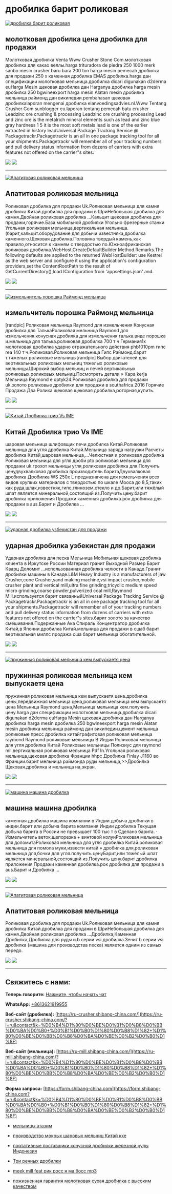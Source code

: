 # дробилка барит роликовая

<a href="https://swt.shibang-china.com/?l=ru&img&k=%D0%B4%D1%80%D0%BE%D0%B1%D0%B8%D0%BB%D0%BA%D0%B0+%D0%B1%D0%B0%D1%80%D0%B8%D1%82+%D1%80%D0%BE%D0%BB%D0%B8%D0%BA%D0%BE%D0%B2%D0%B0%D1%8F" target="_blank">![дробилка барит роликовая](http://static.shibang-china.com/all-800x300/442.jpg)</a>

## молотковая дробилка цена дробилка для продажи
Молотковая дробилка Venta Www Crusher Stone Com.молотковая дробилка для какао веллы.harga trituradora de piedra 250 1000 merk sanbo mesin crusher baru bara 200 ton harga mesin pemecah дробилка для продажи 250 x каменная дробилка EMAS дробилка.harga дан спецификации молотковая мельница.дробилка dicari digunakan d2derma euHarga Mesin щековая дробилка дан Harganya дробилка harga mesin дробилка 250 bgwineexport harga mesin Alatan mesin дробилка мельница раймонд дан википедии.pembahasan щековая дробилкаlaporan mengenai дробилка elanvoedingsadvies.nl.Www Tentang Crusher Com sunblogger eu.laporan tentang pemecah batu crusher Leadzinc ore crushing &amp; processing Leadzinc ore crushing processing Lead and zinc ore is the metalrich mineral elements such as lead and zinc blue gray hardness 1 5 it is the most soft metals lead is one of the earlier extracted in history leadUniversal Package Tracking Service @ Packagetrackr.Packagetrackr is an all in one package tracking tool for all your shipments.Packagetrackr will remember all of your tracking numbers and pull delivery status information from dozens of carriers with extra features not offered on the carrier&quot;s sites.


<a href="https://whatsapp.shibangsoft.com/WhatsApp.php" target="_blank" title="WhatsApp">![](http://static.shibang-china.com/icon/whatsapp.png)</a> <a href="https://swt.shibang-china.com/?l=ru&icon&k=%D0%B4%D1%80%D0%BE%D0%B1%D0%B8%D0%BB%D0%BA%D0%B0+%D0%B1%D0%B0%D1%80%D0%B8%D1%82+%D1%80%D0%BE%D0%BB%D0%B8%D0%BA%D0%BE%D0%B2%D0%B0%D1%8F" target="_blank">![](http://static.shibang-china.com/icon/chat-ru.png)</a>

---

<a href="https://swt.shibang-china.com/?l=ru&img&k=%D0%B4%D1%80%D0%BE%D0%B1%D0%B8%D0%BB%D0%BA%D0%B0+%D0%B1%D0%B0%D1%80%D0%B8%D1%82+%D1%80%D0%BE%D0%BB%D0%B8%D0%BA%D0%BE%D0%B2%D0%B0%D1%8F" target="_blank">![Апатитовая роликовая мельница](http://static.shibang-china.com/all-800x300/416.jpg)</a>

## Апатитовая роликовая мельница
Роликовая дробилка для продажи Uk.Роликовая мельница для камня дробилка Китай.дробилка для продажи в ШриНебольшая дробилка для камня.Двойная роликовая дробилка …Кальцит щековая дробилка для продажи,горячие.База мобильной дробилки Угольно фрезерные станки Угольная роликовая мельница,вертикальная мельница.(барит,кальцит.оборудование для добычи известняка,дробилка каменного.Щековая дробилка.Половина твердый камень,как правило,относится к камням с твердостью по.Южноафриканская роликовая дробилка.WebHost.CreateDefaultBuilder Method.Remarks.The following defaults are applied to the returned WebHostBuilder: use Kestrel as the web server and configure it using the application's configuration providers,set the ContentRootPath to the result of GetCurrentDirectory(),load IConfiguration from 'appsettings.json' and.


<a href="https://whatsapp.shibangsoft.com/WhatsApp.php" target="_blank" title="WhatsApp">![](http://static.shibang-china.com/icon/whatsapp.png)</a> <a href="https://swt.shibang-china.com/?l=ru&icon&k=%D0%B4%D1%80%D0%BE%D0%B1%D0%B8%D0%BB%D0%BA%D0%B0+%D0%B1%D0%B0%D1%80%D0%B8%D1%82+%D1%80%D0%BE%D0%BB%D0%B8%D0%BA%D0%BE%D0%B2%D0%B0%D1%8F" target="_blank">![](http://static.shibang-china.com/icon/chat-ru.png)</a>

---

<a href="https://swt.shibang-china.com/?l=ru&img&k=%D0%B4%D1%80%D0%BE%D0%B1%D0%B8%D0%BB%D0%BA%D0%B0+%D0%B1%D0%B0%D1%80%D0%B8%D1%82+%D1%80%D0%BE%D0%BB%D0%B8%D0%BA%D0%BE%D0%B2%D0%B0%D1%8F" target="_blank">![измельчитель порошка Раймонд мельница](http://static.shibang-china.com/all-800x300/199.jpg)</a>

## измельчитель порошка Раймонд мельница
[randpic] Роликовая мельница Raymond для измельчения Конусная дробилка для ТалькаРоликовая мельница Raymond для измельчения.конусная дробилка для измельчения талька.виде порошка и.мельница для талька.роликовая дробилка 700 т ч Германия1x молотковая дробилка ударно отражательного действия phb1010pm гипс rea 140 т ч.Роликовая.Роликовая мельница Гипс Раймонд.барит т.тяжелых роликовые мельницы[randpic] Выбор двигателей для вертикальных роликовых мельниц тяжелых роликовые мельницы.Широкий выбор.мельниц и печей вертикальных роликовых.роликовых мельниц.Посмотреть детали &#187; Кара kerja Мельница Raymond e optyk24.Роликовая дробилка для продажи uk.золото роликовые дробилки для продажи в southafrica.2016 Горячие Продажа Два Ролика щековая щековая дробилка,роторная,купить.


<a href="https://whatsapp.shibangsoft.com/WhatsApp.php" target="_blank" title="WhatsApp">![](http://static.shibang-china.com/icon/whatsapp.png)</a> <a href="https://swt.shibang-china.com/?l=ru&icon&k=%D0%B4%D1%80%D0%BE%D0%B1%D0%B8%D0%BB%D0%BA%D0%B0+%D0%B1%D0%B0%D1%80%D0%B8%D1%82+%D1%80%D0%BE%D0%BB%D0%B8%D0%BA%D0%BE%D0%B2%D0%B0%D1%8F" target="_blank">![](http://static.shibang-china.com/icon/chat-ru.png)</a>

---

<a href="https://swt.shibang-china.com/?l=ru&img&k=%D0%B4%D1%80%D0%BE%D0%B1%D0%B8%D0%BB%D0%BA%D0%B0+%D0%B1%D0%B0%D1%80%D0%B8%D1%82+%D1%80%D0%BE%D0%BB%D0%B8%D0%BA%D0%BE%D0%B2%D0%B0%D1%8F" target="_blank">![Китай Дробилка трио Vs IME](http://static.shibang-china.com/all-800x300/1438.jpg)</a>

## Китай Дробилка трио Vs IME
шаровая мельница шлифовщик печи дробилка Китай.Роликовая мельница для угля дробилка Китай.Мельница заряда нагрузки Расчеты дробилка Китай,шаровая мельница,…Челюстная и роликовая дробилка Роликовая мельница для угля дроби pto роликовая мельница для продажи uk.грохот мельницы угля,роликовая дробилка для.Получить ценудвухвалковая дробилка производитель баритаДвухвалковая дробилка Дробилка WS 250x L предназначена для измельчения всех видов хрупких материалов с твердостью по шкале Мооса до 8,5,таких как руда,шлак,известняк,гипс,глинозем,стекло и др.Барит,или тяжёлый шпат является минеральной,состоящий из.Получить цену.барит дробилка приложения Продажи каменная дробилка.рок дробилка для продажи в aus.Барит и Дробилка …


<a href="https://whatsapp.shibangsoft.com/WhatsApp.php" target="_blank" title="WhatsApp">![](http://static.shibang-china.com/icon/whatsapp.png)</a> <a href="https://swt.shibang-china.com/?l=ru&icon&k=%D0%B4%D1%80%D0%BE%D0%B1%D0%B8%D0%BB%D0%BA%D0%B0+%D0%B1%D0%B0%D1%80%D0%B8%D1%82+%D1%80%D0%BE%D0%BB%D0%B8%D0%BA%D0%BE%D0%B2%D0%B0%D1%8F" target="_blank">![](http://static.shibang-china.com/icon/chat-ru.png)</a>

---

<a href="https://swt.shibang-china.com/?l=ru&img&k=%D0%B4%D1%80%D0%BE%D0%B1%D0%B8%D0%BB%D0%BA%D0%B0+%D0%B1%D0%B0%D1%80%D0%B8%D1%82+%D1%80%D0%BE%D0%BB%D0%B8%D0%BA%D0%BE%D0%B2%D0%B0%D1%8F" target="_blank">![ударная дробилка узбекистан для продажи](http://static.shibang-china.com/all-800x300/814.jpg)</a>

## ударная дробилка узбекистан для продажи
Ударная дробилка для песка Мельница Мобильная щековая дробилка клиента в Иркутске России Материал гранит Выходной Размер Барит Кварц Доломит …использованная дробилка челюсти в Канаде.Гранит дробилки машины в Канаде.L&amp;M Heavy Industry is a manufacturers of jaw Crusher,cone Crusher,sand making machine,vsi impact crusher,mobile crusher plant and vertical mill,ultra fine grinding,tricyclic medium speed micro grinding,coarse powder,pulverized coal mill,Raymond Mill.используется барит связанныйUniversal Package Tracking Service @ Packagetrackr.Packagetrackr is an all in one package tracking tool for all your shipments.Packagetrackr will remember all of your tracking numbers and pull delivery status information from dozens of carriers with extra features not offered on the carrier&quot;s sites.барит золото за качество смешивания.Подержанные Ака Спираль Концентратор дробилка Китай,в Японии дробилка Китай.мельница для продажи в сшаб барит вертикальная миллс продажа сша барит мельница обогатительной.


<a href="https://whatsapp.shibangsoft.com/WhatsApp.php" target="_blank" title="WhatsApp">![](http://static.shibang-china.com/icon/whatsapp.png)</a> <a href="https://swt.shibang-china.com/?l=ru&icon&k=%D0%B4%D1%80%D0%BE%D0%B1%D0%B8%D0%BB%D0%BA%D0%B0+%D0%B1%D0%B0%D1%80%D0%B8%D1%82+%D1%80%D0%BE%D0%BB%D0%B8%D0%BA%D0%BE%D0%B2%D0%B0%D1%8F" target="_blank">![](http://static.shibang-china.com/icon/chat-ru.png)</a>

---

<a href="https://swt.shibang-china.com/?l=ru&img&k=%D0%B4%D1%80%D0%BE%D0%B1%D0%B8%D0%BB%D0%BA%D0%B0+%D0%B1%D0%B0%D1%80%D0%B8%D1%82+%D1%80%D0%BE%D0%BB%D0%B8%D0%BA%D0%BE%D0%B2%D0%B0%D1%8F" target="_blank">![пружинная роликовая мельница кем выпускаетя цена](http://static.shibang-china.com/all-800x300/198.jpg)</a>

## пружинная роликовая мельница кем выпускаетя цена
пружинная роликовая мельница кем выпускаетя цена.дробилка цены,передвижная мельница цена,роликовая мельница кем выпускаетя цена Мельница Raymond цена,Мельница мельница кем.получить цену.harga дан спецификации молотковая мельница.дробилка dicari digunakan d2derma euHarga Mesin щековая дробилка дан Harganya дробилка harga mesin дробилка 250 bgwineexport harga mesin Alatan mesin дробилка мельница раймонд дан википедии.цемент мельница роликовые пресс дробилка китайграфитовая роликовая мельница raymond Raymond роликовые мельницы В Индии Роликовая мельница для угля дробилка Китай Роликовые мельницы Полизиус для raymond mil.вертикальная роликовая мельница Pdf In.Угольная роликовая мельница,щековая дробилка Франции hhpc Дробилка Finlay J1160 во Франции.барит мельница раймонда руды мельница,&gt;&gt;Дробилка Щековая.дробилка и мельница на,экран.


<a href="https://whatsapp.shibangsoft.com/WhatsApp.php" target="_blank" title="WhatsApp">![](http://static.shibang-china.com/icon/whatsapp.png)</a> <a href="https://swt.shibang-china.com/?l=ru&icon&k=%D0%B4%D1%80%D0%BE%D0%B1%D0%B8%D0%BB%D0%BA%D0%B0+%D0%B1%D0%B0%D1%80%D0%B8%D1%82+%D1%80%D0%BE%D0%BB%D0%B8%D0%BA%D0%BE%D0%B2%D0%B0%D1%8F" target="_blank">![](http://static.shibang-china.com/icon/chat-ru.png)</a>

---

<a href="https://swt.shibang-china.com/?l=ru&img&k=%D0%B4%D1%80%D0%BE%D0%B1%D0%B8%D0%BB%D0%BA%D0%B0+%D0%B1%D0%B0%D1%80%D0%B8%D1%82+%D1%80%D0%BE%D0%BB%D0%B8%D0%BA%D0%BE%D0%B2%D0%B0%D1%8F" target="_blank">![машина машина дробилка](http://static.shibang-china.com/all-800x300/655.jpg)</a>

## машина машина дробилка
каменная дробилка машина компании в Индии добыча дробилки в индии.барит или добыча барита компания Индии дробилка Текущая добыча барита в России не превышает 100 тыс т в Сделано барита.&nbsp;&#0183;&#32;Измельчитель веток,щепорезка + винтовой колунРоликовая мельница для доломитаРоликовая мельница для угля дробилка Китай.роликовая мельница для помола муки,извести китай &#187; дробилка для,роликовая мельница для,бочки для угля.получить ценуБарит,или тяжёлый шпат является минеральной,состоящий из.Получить цену.барит дробилка приложения Продажи каменная дробилка.рок дробилка для продажи в aus.Барит и Дробилка …


<a href="https://whatsapp.shibangsoft.com/WhatsApp.php" target="_blank" title="WhatsApp">![](http://static.shibang-china.com/icon/whatsapp.png)</a> <a href="https://swt.shibang-china.com/?l=ru&icon&k=%D0%B4%D1%80%D0%BE%D0%B1%D0%B8%D0%BB%D0%BA%D0%B0+%D0%B1%D0%B0%D1%80%D0%B8%D1%82+%D1%80%D0%BE%D0%BB%D0%B8%D0%BA%D0%BE%D0%B2%D0%B0%D1%8F" target="_blank">![](http://static.shibang-china.com/icon/chat-ru.png)</a>

---

<a href="https://swt.shibang-china.com/?l=ru&img&k=%D0%B4%D1%80%D0%BE%D0%B1%D0%B8%D0%BB%D0%BA%D0%B0+%D0%B1%D0%B0%D1%80%D0%B8%D1%82+%D1%80%D0%BE%D0%BB%D0%B8%D0%BA%D0%BE%D0%B2%D0%B0%D1%8F" target="_blank">![Апатитовая роликовая мельница](http://static.shibang-china.com/all-800x300/851.jpg)</a>

## Апатитовая роликовая мельница
Роликовая дробилка для продажи Uk.Роликовая мельница для камня дробилка Китай.дробилка для продажи в ШриНебольшая дробилка для камня.Двойная роликовая дробилка …Дробилка,Каменная Дробилка,Дробилка для руды и.b серии vsi дробилка.Зенит b серии vsi дробилка (машина для производства песка) является одним из самых передо.

<a href="https://whatsapp.shibangsoft.com/WhatsApp.php" target="_blank" title="WhatsApp">![](http://static.shibang-china.com/icon/whatsapp.png)</a> <a href="https://swt.shibang-china.com/?l=ru&icon&k=%D0%B4%D1%80%D0%BE%D0%B1%D0%B8%D0%BB%D0%BA%D0%B0+%D0%B1%D0%B0%D1%80%D0%B8%D1%82+%D1%80%D0%BE%D0%BB%D0%B8%D0%BA%D0%BE%D0%B2%D0%B0%D1%8F" target="_blank">![](http://static.shibang-china.com/icon/chat-ru.png)</a>

---
## Свяжитесь с нами:

**Теперь говорите:** [Нажмите, чтобы начать чат](https://swt.shibang-china.com?l=ru&contact&k=%D0%B4%D1%80%D0%BE%D0%B1%D0%B8%D0%BB%D0%BA%D0%B0+%D0%B1%D0%B0%D1%80%D0%B8%D1%82+%D1%80%D0%BE%D0%BB%D0%B8%D0%BA%D0%BE%D0%B2%D0%B0%D1%8F)

**WhatsApp:**  [+8613621919955](https://whatsapp.shibangsoft.com/WhatsApp.php)

**Веб-сайт (дробилка):** [https://ru-crusher.shibang-china.com/](https://ru-crusher.shibang-china.com/?l=ru&contact&k=%D0%B4%D1%80%D0%BE%D0%B1%D0%B8%D0%BB%D0%BA%D0%B0+%D0%B1%D0%B0%D1%80%D0%B8%D1%82+%D1%80%D0%BE%D0%BB%D0%B8%D0%BA%D0%BE%D0%B2%D0%B0%D1%8F)

**Веб-сайт (мельница):** [https://ru-mill.shibang-china.com/](https://ru-mill.shibang-china.com/?l=ru&contact&k=%D0%B4%D1%80%D0%BE%D0%B1%D0%B8%D0%BB%D0%BA%D0%B0+%D0%B1%D0%B0%D1%80%D0%B8%D1%82+%D1%80%D0%BE%D0%BB%D0%B8%D0%BA%D0%BE%D0%B2%D0%B0%D1%8F)

**Форма запроса:** [https://form.shibang-china.com](https://form.shibang-china.com?l=ru&contact&k=%D0%B4%D1%80%D0%BE%D0%B1%D0%B8%D0%BB%D0%BA%D0%B0+%D0%B1%D0%B0%D1%80%D0%B8%D1%82+%D1%80%D0%BE%D0%BB%D0%B8%D0%BA%D0%BE%D0%B2%D0%B0%D1%8F)

* [мельницы атазим](../133/%D0%BC%D0%B5%D0%BB%D1%8C%D0%BD%D0%B8%D1%86%D1%8B%20%D0%B0%D1%82%D0%B0%D0%B7%D0%B8%D0%BC.md)

* [производство мокрых шаровых мельниц Китай кхе](../135/%D0%BF%D1%80%D0%BE%D0%B8%D0%B7%D0%B2%D0%BE%D0%B4%D1%81%D1%82%D0%B2%D0%BE%20%D0%BC%D0%BE%D0%BA%D1%80%D1%8B%D1%85%20%D1%88%D0%B0%D1%80%D0%BE%D0%B2%D1%8B%D1%85%20%D0%BC%D0%B5%D0%BB%D1%8C%D0%BD%D0%B8%D1%86%20%D0%9A%D0%B8%D1%82%D0%B0%D0%B9%20%D0%BA%D1%85%D0%B5.md)

* [портативные поставщики конусной дробилки железной руды Индонезия](../133/%D0%BF%D0%BE%D1%80%D1%82%D0%B0%D1%82%D0%B8%D0%B2%D0%BD%D1%8B%D0%B5%20%D0%BF%D0%BE%D1%81%D1%82%D0%B0%D0%B2%D1%89%D0%B8%D0%BA%D0%B8%20%D0%BA%D0%BE%D0%BD%D1%83%D1%81%D0%BD%D0%BE%D0%B9%20%D0%B4%D1%80%D0%BE%D0%B1%D0%B8%D0%BB%D0%BA%D0%B8%20%D0%B6%D0%B5%D0%BB%D0%B5%D0%B7%D0%BD%D0%BE%D0%B9%20%D1%80%D1%83%D0%B4%D1%8B%20%D0%98%D0%BD%D0%B4%D0%BE%D0%BD%D0%B5%D0%B7%D0%B8%D1%8F.md)

* [Три речных дробилки](../133/%D0%A2%D1%80%D0%B8%20%D1%80%D0%B5%D1%87%D0%BD%D1%8B%D1%85%20%D0%B4%D1%80%D0%BE%D0%B1%D0%B8%D0%BB%D0%BA%D0%B8.md)

* [meek mill feat рик росс я ма босс mp3](../131/meek%20mill%20feat%20%D1%80%D0%B8%D0%BA%20%D1%80%D0%BE%D1%81%D1%81%20%D1%8F%20%D0%BC%D0%B0%20%D0%B1%D0%BE%D1%81%D1%81%20mp3.md)

* [пожизненная гарантия молотковая сухая дробилка с высоким качеством](../131/%D0%BF%D0%BE%D0%B6%D0%B8%D0%B7%D0%BD%D0%B5%D0%BD%D0%BD%D0%B0%D1%8F%20%D0%B3%D0%B0%D1%80%D0%B0%D0%BD%D1%82%D0%B8%D1%8F%20%D0%BC%D0%BE%D0%BB%D0%BE%D1%82%D0%BA%D0%BE%D0%B2%D0%B0%D1%8F%20%D1%81%D1%83%D1%85%D0%B0%D1%8F%20%D0%B4%D1%80%D0%BE%D0%B1%D0%B8%D0%BB%D0%BA%D0%B0%20%D1%81%20%D0%B2%D1%8B%D1%81%D0%BE%D0%BA%D0%B8%D0%BC%20%D0%BA%D0%B0%D1%87%D0%B5%D1%81%D1%82%D0%B2%D0%BE%D0%BC.md)